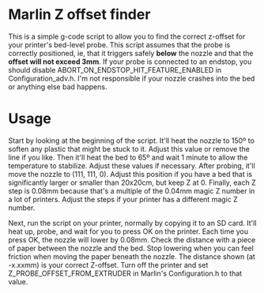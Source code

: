 # Marlin Z offset finder

This is a simple g-code script to allow you to find the correct z-offset for your printer's bed-level probe. This script assumes that the probe is correctly positioned, ie, that it triggers safely **below** the nozzle and that the **offset will not exceed 3mm**. If your probe is connected to an endstop, you should disable ABORT_ON_ENDSTOP_HIT_FEATURE_ENABLED in Configuration_adv.h. I'm not responsible if your nozzle crashes into the bed or anything else bad happens.

# Usage

Start by looking at the beginning of the script. It'll heat the nozzle to 150º to soften any plastic that might be stuck to it. Adjust this value or remove the line if you like. Then it'll heat the bed to 65º and wait 1 minute to allow the temperature to stabilize. Adjust these values if necessary. After probing, it'll move the nozzle to (111, 111, 0). Adjust this position if you have a bed that is significantly larger or smaller than 20x20cm, but keep Z at 0. Finally, each Z step is 0.08mm because that's a multiple of the 0.04mm magic Z number in a lot of printers. Adjust the steps if your printer has a different magic Z number.

Next, run the script on your printer, normally by copying it to an SD card. It'll heat up, probe, and wait for you to press OK on the printer. Each time you press OK, the nozzle will lower by 0.08mm. Check the distance with a piece of paper between the nozzle and the bed. Stop lowering when you can feel friction when moving the paper beneath the nozzle. The distance shown (at -x.xxmm) is your correct Z-offset. Turn off the printer and set Z_PROBE_OFFSET_FROM_EXTRUDER in Marlin's Configuration.h to that value.
